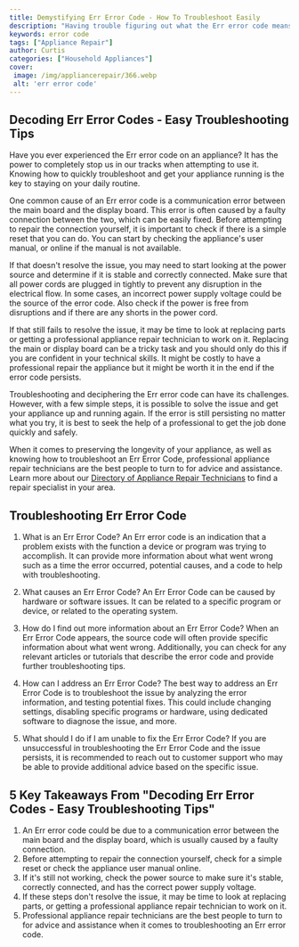 ```yaml
---
title: Demystifying Err Error Code - How To Troubleshoot Easily
description: "Having trouble figuring out what the Err error code means Look no further This blog post will show you how to easily troubleshoot and demystify the issue"
keywords: error code
tags: ["Appliance Repair"]
author: Curtis
categories: ["Household Appliances"]
cover: 
 image: /img/appliancerepair/366.webp
 alt: 'err error code'
---
```

## Decoding Err Error Codes - Easy Troubleshooting Tips
Have you ever experienced the Err error code on an appliance? It has the power to completely stop us in our tracks when attempting to use it. Knowing how to quickly troubleshoot and get your appliance running is the key to staying on your daily routine.

One common cause of an Err error code is a communication error between the main board and the display board. This error is often caused by a faulty connection between the two, which can be easily fixed. Before attempting to repair the connection yourself, it is important to check if there is a simple reset that you can do. You can start by checking the appliance's user manual, or online if the manual is not available.

If that doesn't resolve the issue, you may need to start looking at the power source and determine if it is stable and correctly connected. Make sure that all power cords are plugged in tightly to prevent any disruption in the electrical flow. In some cases, an incorrect power supply voltage could be the source of the error code. Also check if the power is free from disruptions and if there are any shorts in the power cord.

If that still fails to resolve the issue, it may be time to look at replacing parts or getting a professional appliance repair technician to work on it. Replacing the main or display board can be a tricky task and you should only do this if you are confident in your technical skills. It might be costly to have a professional repair the appliance but it might be worth it in the end if the error code persists.

Troubleshooting and deciphering the Err error code can have its challenges. However, with a few simple steps, it is possible to solve the issue and get your appliance up and running again. If the error is still persisting no matter what you try, it is best to seek the help of a professional to get the job done quickly and safely. 

When it comes to preserving the longevity of your appliance, as well as knowing how to troubleshoot an Err Error Code, professional appliance repair technicians are the best people to turn to for advice and assistance. Learn more about our [Directory of Appliance Repair Technicians](./pages/appliance-repair-technicians) to find a repair specialist in your area.

## Troubleshooting Err Error Code

1. What is an Err Error Code?
An Err error code is an indication that a problem exists with the function a device or program was trying to accomplish. It can provide more information about what went wrong such as a time the error occurred, potential causes, and a code to help with troubleshooting.

2. What causes an Err Error Code?
An Err Error Code can be caused by hardware or software issues. It can be related to a specific program or device, or related to the operating system.

3. How do I find out more information about an Err Error Code?
When an Err Error Code appears, the source code will often provide specific information about what went wrong. Additionally, you can check for any relevant articles or tutorials that describe the error code and provide further troubleshooting tips.

4. How can I address an Err Error Code?
The best way to address an Err Error Code is to troubleshoot the issue by analyzing the error information, and testing potential fixes. This could include changing settings, disabling specific programs or hardware, using dedicated software to diagnose the issue, and more.

5. What should I do if I am unable to fix the Err Error Code?
If you are unsuccessful in troubleshooting the Err Error Code and the issue persists, it is recommended to reach out to customer support who may be able to provide additional advice based on the specific issue.

## 5 Key Takeaways From "Decoding Err Error Codes - Easy Troubleshooting Tips" 

1. An Err error code could be due to a communication error between the main board and the display board, which is usually caused by a faulty connection. 
2. Before attempting to repair the connection yourself, check for a simple reset or check the appliance user manual online. 
3. If it's still not working, check the power source to make sure it's stable, correctly connected, and has the correct power supply voltage. 
4. If these steps don't resolve the issue, it may be time to look at replacing parts, or getting a professional appliance repair technician to work on it. 
5. Professional appliance repair technicians are the best people to turn to for advice and assistance when it comes to troubleshooting an Err error code.

